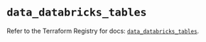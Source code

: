 # `data_databricks_tables`

Refer to the Terraform Registry for docs: [`data_databricks_tables`](https://registry.terraform.io/providers/databricks/databricks/1.54.0/docs/data-sources/tables).
